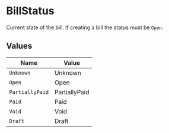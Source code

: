 # BillStatus

Current state of the bill. If creating a bill the status must be `Open`.


## Values

| Name            | Value           |
| --------------- | --------------- |
| `Unknown`       | Unknown         |
| `Open`          | Open            |
| `PartiallyPaid` | PartiallyPaid   |
| `Paid`          | Paid            |
| `Void`          | Void            |
| `Draft`         | Draft           |